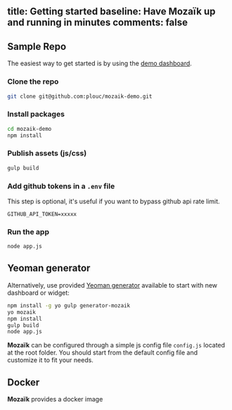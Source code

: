 title: Getting started
baseline: Have Mozaïk up and running in minutes
comments: false
---
## Sample Repo

The easiest way to get started is by using the [demo dashboard](https://github.com/plouc/mozaik-demo).

### Clone the repo

```bash
git clone git@github.com:plouc/mozaik-demo.git
```

### Install packages

```bash
cd mozaik-demo
npm install
```

### Publish assets (js/css)

```bash
gulp build
```

### Add github tokens in a `.env` file

This step is optional, it's useful if you want to bypass github api rate limit.

```
GITHUB_API_TOKEN=xxxxx
```

### Run the app

```bash
node app.js
```

## Yeoman generator

Alternatively, use provided [Yeoman generator][yo-generator-url] available to start with new dashboard or widget:

``` sh
npm install -g yo gulp generator-mozaik
yo mozaik
npm install
gulp build
node app.js
```

**Mozaïk** can be configured through a simple js config file `config.js` located at the root folder.
You should start from the default config file and customize it to fit your needs.

## Docker

**Mozaïk** provides a docker image

[yo-generator-url]: https://www.npmjs.com/package/generator-mozaik
